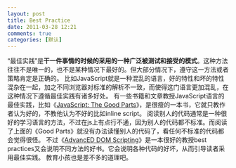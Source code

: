 ```yaml
---
layout: post
title: Best Practice
date: 2011-03-28 12:21
comments: true
categories: [默认]
---
```

“最佳实践”是<strong>干一件事情的时候的采用的一种广泛被测试和接受的模式</strong>。这种方法往往不是唯一的，也不是某种情况下最好的。但大部分情况下，遵守这一方法或者策略肯定是正确的。
比如JavaScript就是一种混乱的语言，好的特性和坏的特性混杂在一起，加之不同浏览器对标准的解析不一致，而使得这门语言更加混乱，在这种情况下遵循最佳实践有诸多好处。
有一些书籍和文章教授JavaScript语言的最佳实践，比如《<a href="http://book.douban.com/subject/2994925/">JavaScript: The Good Parts</a>》，是很瘦的一本书，它就只教作者认为好的，不教他认为不好的比如inline script。
阅读别人的代码通常是一种很好的学习语言的方法，不过在js上有点行不通，因为别人的代码都不标准。而阅读了上面的《Good Parts》就没有办法读懂别人的代码了，看任何不标准的代码都会觉得很怪。
不过《<a href="http://book.douban.com/subject/2154075/">AdvancED DOM Scripting</a>》是一本很好的教授best practices又会说明不同方法的好书。它会说明各种代码的好坏，从而引导读者采用最佳实践。
教育小孩也是差不多的道理吧。
